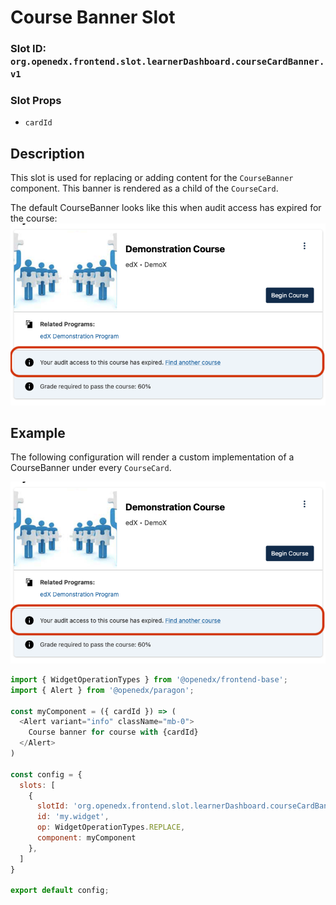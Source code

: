 # Course Banner Slot

### Slot ID: `org.openedx.frontend.slot.learnerDashboard.courseCardBanner.v1`

### Slot Props

* `cardId`

## Description

This slot is used for replacing or adding content for the `CourseBanner` component. This banner is rendered as a child of the `CourseCard`.

The default CourseBanner looks like this when audit access has expired for the course:
![Screenshot of the default CourseBanner when audit access has expired](./images/course_banner_slot_default.png)

## Example

The following configuration will render a custom implementation of a CourseBanner under every `CourseCard`.

![Screenshot of custom banner added under CourseCard](./images/course_banner_slot_default.png)

```js
import { WidgetOperationTypes } from '@openedx/frontend-base';
import { Alert } from '@openedx/paragon';

const myComponent = ({ cardId }) => (
  <Alert variant="info" className="mb-0">
    Course banner for course with {cardId}
  </Alert>
)

const config = {
  slots: [
    {
      slotId: 'org.openedx.frontend.slot.learnerDashboard.courseCardBanner.v1',
      id: 'my.widget',
      op: WidgetOperationTypes.REPLACE,
      component: myComponent
    },
  ]
}

export default config;
```
